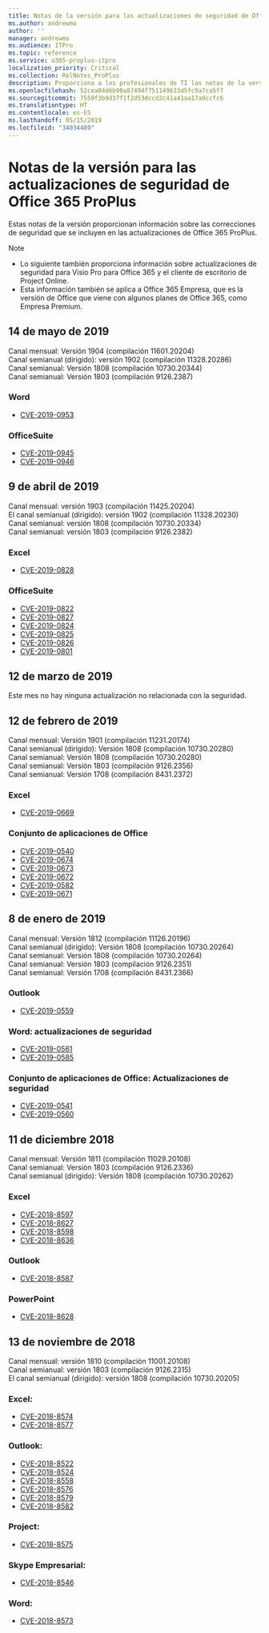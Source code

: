```yaml
---
title: Notas de la versión para las actualizaciones de seguridad de Office 365 ProPlus
ms.author: andrewmo
author: ''
manager: andrewmo
ms.audience: ITPro
ms.topic: reference
ms.service: o365-proplus-itpro
localization_priority: Critical
ms.collection: RelNotes_ProPlus
description: Proporciona a los profesionales de TI las notas de la versión de las actualizaciones de seguridad de Office 365 ProPlus
ms.openlocfilehash: 52cea04d6b90a87494f751149633d5fc9a7ca5f7
ms.sourcegitcommit: 7559f3b9d37f1f2d53dccd2c41a41aa17a9ccfc6
ms.translationtype: HT
ms.contentlocale: es-ES
ms.lasthandoff: 05/15/2019
ms.locfileid: "34034489"
---
```

# <a name="release-notes-for-office-365-proplus-security-updates"></a>Notas de la versión para las actualizaciones de seguridad de Office 365 ProPlus

Estas notas de la versión proporcionan información sobre las correcciones de seguridad que se incluyen en las actualizaciones de Office 365 ProPlus.
 
> [!NOTE]
> - Lo siguiente también proporciona información sobre actualizaciones de seguridad para Visio Pro para Office 365 y el cliente de escritorio de Project Online.
> - Esta información también se aplica a Office 365 Empresa, que es la versión de Office que viene con algunos planes de Office 365, como Empresa Premium.  

[//]: # (NO QUITAR LA LÍNEA ANTERIOR, se usa para el espaciado)  


## <a name="may-14-2019"></a>14 de mayo de 2019
Canal mensual: Versión 1904 (compilación 11601.20204)  
Canal semianual (dirigido): versión 1902 (compilación 11328.20286)  
Canal semianual: Versión 1808 (compilación 10730.20344)  
Canal semianual: Versión 1803 (compilación 9126.2387)  

### <a name="word"></a>Word

-   [CVE-2019-0953](https://portal.msrc.microsoft.com/en-us/security-guidance/advisory/CVE-2019-0953)

### <a name="office-suite"></a>OfficeSuite

-   [CVE-2019-0945](https://portal.msrc.microsoft.com/en-us/security-guidance/advisory/CVE-2019-0945)
-   [CVE-2019-0946](https://portal.msrc.microsoft.com/en-us/security-guidance/advisory/CVE-2019-0946)

## <a name="april-09-2019"></a>9 de abril de 2019
Canal mensual: versión 1903 (compilación 11425.20204)  
El canal semianual (dirigido): versión 1902 (compilación 11328.20230)  
Canal semianual: versión 1808 (compilación 10730.20334)  
Canal semianual: versión 1803 (compilación 9126.2382)  

### <a name="excel"></a>Excel

-   [CVE-2019-0828](https://portal.msrc.microsoft.com/en-us/security-guidance/advisory/CVE-2019-0828)

### <a name="office-suite"></a>OfficeSuite

-   [CVE-2019-0822](https://portal.msrc.microsoft.com/en-us/security-guidance/advisory/CVE-2019-0822)
-   [CVE-2019-0827](https://portal.msrc.microsoft.com/en-us/security-guidance/advisory/CVE-2019-0827)
-   [CVE-2019-0824](https://portal.msrc.microsoft.com/en-us/security-guidance/advisory/CVE-2019-0824)
-   [CVE-2019-0825](https://portal.msrc.microsoft.com/en-us/security-guidance/advisory/CVE-2019-0825)
-   [CVE-2019-0826](https://portal.msrc.microsoft.com/en-us/security-guidance/advisory/CVE-2019-0826)
-   [CVE-2019-0801](https://portal.msrc.microsoft.com/en-us/security-guidance/advisory/CVE-2019-0801)

## <a name="march-12-2019"></a>12 de marzo de 2019
Este mes no hay ninguna actualización no relacionada con la seguridad.

## <a name="february-12-2019"></a>12 de febrero de 2019
Canal mensual: Versión 1901 (compilación 11231.20174)  
Canal semianual (dirigido): Versión 1808 (compilación 10730.20280)   
Canal semianual: Versión 1808 (compilación 10730.20280)  
Canal semianual: Versión 1803 (compilación 9126.2356)  
Canal semianual: Versión 1708 (compilación 8431.2372)  


### <a name="excel"></a>Excel

-   [CVE-2019-0669](https://portal.msrc.microsoft.com/en-us/security-guidance/advisory/CVE-2019-0669)

### <a name="office-suite"></a>Conjunto de aplicaciones de Office

-   [CVE-2019-0540](https://portal.msrc.microsoft.com/en-us/security-guidance/advisory/CVE-2019-0540)
-   [CVE-2019-0674](https://portal.msrc.microsoft.com/en-us/security-guidance/advisory/CVE-2019-0674)
-   [CVE-2019-0673](https://portal.msrc.microsoft.com/en-us/security-guidance/advisory/CVE-2019-0673)
-   [CVE-2019-0672](https://portal.msrc.microsoft.com/en-us/security-guidance/advisory/CVE-2019-0672)
-   [CVE-2019-0582](https://portal.msrc.microsoft.com/en-us/security-guidance/advisory/CVE-2019-0582)
-   [CVE-2019-0671](https://portal.msrc.microsoft.com/en-us/security-guidance/advisory/CVE-2019-0671)

## <a name="january-8-2019"></a>8 de enero de 2019

Canal mensual: Versión 1812 (compilación 11126.20196)  
Canal semianual (dirigido): Versión 1808 (compilación 10730.20264)  
Canal semianual: Versión 1808 (compilación 10730.20264)  
Canal semianual: Versión 1803 (compilación 9126.2351)  
Canal semianual: Versión 1708 (compilación 8431.2366)  


### <a name="outlook"></a>Outlook
-   [CVE-2019-0559](https://portal.msrc.microsoft.com/en-us/security-guidance/advisory/CVE-2019-0559)

### <a name="word-security-updates"></a>Word: actualizaciones de seguridad 
-   [CVE-2019-0561](https://portal.msrc.microsoft.com/en-us/security-guidance/advisory/CVE-2019-0561)
-   [CVE-2019-0585](https://portal.msrc.microsoft.com/en-us/security-guidance/advisory/CVE-2019-0585) 
 
### <a name="office-suite-security-updates"></a>Conjunto de aplicaciones de Office: Actualizaciones de seguridad 
-   [CVE-2019-0541](https://portal.msrc.microsoft.com/en-us/security-guidance/advisory/CVE-2019-0541)
-   [CVE-2019-0560](https://portal.msrc.microsoft.com/en-us/security-guidance/advisory/CVE-2019-0560)

## <a name="december-11-2018"></a>11 de diciembre 2018
Canal mensual: Versión 1811 (compilación 11029.20108)  
Canal semianual: Versión 1803 (compilación 9126.2336)  
Canal semianual (dirigido): Versión 1808 (compilación 10730.20262)  

### <a name="excel"></a>Excel

-   [CVE-2018-8597](https://portal.msrc.microsoft.com/en-us/security-guidance/advisory/CVE-2018-8597)
-   [CVE-2018-8627](https://portal.msrc.microsoft.com/en-us/security-guidance/advisory/CVE-2018-8627)
-   [CVE-2018-8598](https://portal.msrc.microsoft.com/en-us/security-guidance/advisory/CVE-2018-8598)
-   [CVE-2018-8636](https://portal.msrc.microsoft.com/en-us/security-guidance/advisory/CVE-2018-8636)

### <a name="outlook"></a>Outlook

-   [CVE-2018-8587](https://portal.msrc.microsoft.com/en-us/security-guidance/advisory/CVE-2018-8587)

### <a name="powerpoint"></a>PowerPoint

-   [CVE-2018-8628](https://portal.msrc.microsoft.com/en-us/security-guidance/advisory/CVE-2018-8628)

## <a name="november-13-2018"></a>13 de noviembre de 2018
Canal mensual: versión 1810 (compilación 11001.20108)  
Canal semianual: versión 1803 (compilación 9126.2315)  
El canal semianual (dirigido): versión 1808 (compilación 10730.20205)  

### <a name="excel"></a>Excel:

-   [CVE-2018-8574](https://portal.msrc.microsoft.com/en-us/security-guidance/advisory/CVE-2018-8574)
-   [CVE-2018-8577](https://portal.msrc.microsoft.com/en-us/security-guidance/advisory/CVE-2018-8577)

### <a name="outlook"></a>Outlook:

-   [CVE-2018-8522](https://portal.msrc.microsoft.com/en-us/security-guidance/advisory/CVE-2018-8522)
-   [CVE-2018-8524](https://portal.msrc.microsoft.com/en-us/security-guidance/advisory/CVE-2018-8524)
-   [CVE-2018-8558](https://portal.msrc.microsoft.com/en-us/security-guidance/advisory/CVE-2018-8558)
-   [CVE-2018-8576](https://portal.msrc.microsoft.com/en-us/security-guidance/advisory/CVE-2018-8576)
-   [CVE-2018-8579](https://portal.msrc.microsoft.com/en-us/security-guidance/advisory/CVE-2018-8579)
-   [CVE-2018-8582](https://portal.msrc.microsoft.com/en-us/security-guidance/advisory/CVE-2018-8582)

### <a name="project"></a>Project:

-   [CVE-2018-8575](https://portal.msrc.microsoft.com/en-us/security-guidance/advisory/CVE-2018-8575)

### <a name="skype-for-business"></a>Skype Empresarial:

-   [CVE-2018-8546](https://portal.msrc.microsoft.com/en-us/security-guidance/advisory/CVE-2018-8546)

### <a name="word"></a>Word:

-   [CVE-2018-8573](https://portal.msrc.microsoft.com/en-us/security-guidance/advisory/CVE-2018-8573)
